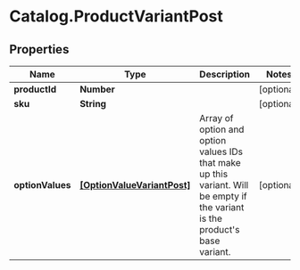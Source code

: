# Catalog.ProductVariantPost

## Properties
Name | Type | Description | Notes
------------ | ------------- | ------------- | -------------
**productId** | **Number** |  | [optional] 
**sku** | **String** |  | [optional] 
**optionValues** | [**[OptionValueVariantPost]**](OptionValueVariantPost.md) | Array of option and option values IDs that make up this variant. Will be empty if the variant is the product&#x27;s base variant. | [optional] 
